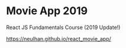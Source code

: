 # Movie App 2019

React JS Fundamentals Course (2019 Update!)

https://neulhan.github.io/react_movie_app/
